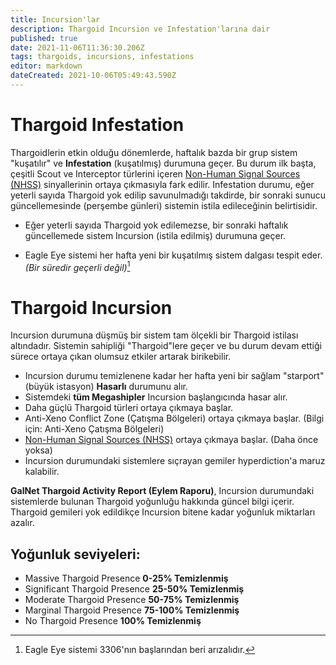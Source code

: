 ```yaml
---
title: Incursion'lar
description: Thargoid Incursion ve Infestation'larına dair
published: true
date: 2021-11-06T11:36:30.206Z
tags: thargoids, incursions, infestations
editor: markdown
dateCreated: 2021-10-06T05:49:43.590Z
---
```


# Thargoid Infestation

Thargoidlerin etkin olduğu dönemlerde, haftalık bazda bir grup sistem "kuşatılır" ve **Infestation** (kuşatılmış) durumuna geçer. Bu durum ilk başta, çeşitli Scout ve Interceptor türlerini içeren [Non-Human Signal Sources (NHSS)](/tr/nhss) sinyallerinin ortaya çıkmasıyla fark edilir. Infestation durumu, eğer yeterli sayıda Thargoid yok edilip savunulmadığı takdirde, bir sonraki sunucu güncellemesinde (perşembe günleri) sistemin istila edileceğinin belirtisidir.

- Eğer yeterli sayıda Thargoid yok edilemezse, bir sonraki haftalık güncellemede sistem Incursion (istila edilmiş) durumuna geçer.

- Eagle Eye sistemi her hafta yeni bir kuşatılmış sistem dalgası tespit eder. *(Bir süredir geçerli değil)*[^1]



# Thargoid Incursion

Incursion durumuna düşmüş bir sistem tam ölçekli bir Thargoid istilası altındadır. Sistemin sahipliği "Thargoid"lere geçer ve bu durum devam ettiği sürece ortaya çıkan olumsuz etkiler artarak birikebilir.

- Incursion durumu temizlenene kadar her hafta yeni bir sağlam "starport" (büyük istasyon) **Hasarlı** durumunu alır.
- Sistemdeki **tüm Megashipler** Incursion başlangıcında hasar alır.
- Daha güçlü Thargoid türleri ortaya çıkmaya başlar.
- Anti-Xeno Conflict Zone (Çatışma Bölgeleri) ortaya çıkmaya başlar. (Bilgi için: Anti-Xeno Çatışma Bölgeleri)
- [Non-Human Signal Sources (NHSS)](/tr/nhss) ortaya çıkmaya başlar. (Daha önce yoksa)
- Incursion durumundaki sistemlere sıçrayan gemiler hyperdiction'a maruz kalabilir.

**GalNet Thargoid Activity Report (Eylem Raporu)**, Incursion durumundaki sistemlerde bulunan Thargoid yoğunluğu hakkında güncel bilgi içerir. Thargoid gemileri yok edildikçe Incursion bitene kadar yoğunluk miktarları azalır.


## Yoğunluk seviyeleri:

- Massive Thargoid Presence **0-25% Temizlenmiş**
- Significant Thargoid Presence **25-50% Temizlenmiş**
- Moderate Thargoid Presence **50-75% Temizlenmiş**
- Marginal Thargoid Presence **75-100% Temizlenmiş**
- No Thargoid Presence **100% Temizlenmiş**

[^1]: Eagle Eye sistemi 3306'nın başlarından beri arızalıdır.